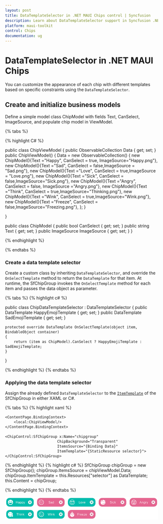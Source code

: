 ```yaml
---
layout: post
title: DataTemplateSelector in .NET MAUI Chips control | Syncfusion
description: Learn about DataTemplateSelector support in Syncfusion .NET MAUI Chips control, its elements and more.
platform: maui-toolkit
control: Chips
documentation: ug
---
```


# DataTemplateSelector in .NET MAUI Chips

You can customize the appearance of each chip with different templates based on specific constraints using the `DataTemplateSelector`.

## Create and initialize business models 

Define a simple model class ChipModel with fields Text, CanSelect, ImageSource, and populate chip model in ViewModel.

{% tabs %}

{% highlight C# %}

public class ChipViewModel
{
    public ObservableCollection<ChipModel> Data { get; set; }
    public ChipViewModel()
    {
            Data = new ObservableCollection<ChipModel>()
            {
                new ChipModel(){Text ="Happy", CanSelect = true, ImageSource="Happy.png"},
                new ChipModel(){Text ="Sad", CanSelect = false,ImageSource = "Sad.png"},
                new ChipModel(){Text ="Love", CanSelect = true,ImageSource = "Love.png"},
                new ChipModel(){Text ="Sick", CanSelect = false,ImageSource="Sick.png"},
                new ChipModel(){Text ="Angry", CanSelect = false, ImageSource ="Angry.png"},
                new ChipModel(){Text ="Think", CanSelect = true,ImageSource="Thinking.png"},
                new ChipModel(){Text ="Wink", CanSelect = true,ImageSource="Wink.png"},
                new ChipModel(){Text ="Freeze", CanSelect = false,ImageSource="Freezing.png"},
            };
    }

}

public class ChipModel
{
    public bool CanSelect { get; set; }
    public string Text { get; set; }
    public ImageSource ImageSource { get; set; }
}

{% endhighlight %}

{% endtabs %}

### Create a data template selector

Create a custom class by inheriting `DataTemplateSelector`, and override the `OnSelectTemplate` method to return the `DataTemplate` for that item. At runtime, the SfChipGroup invokes the `OnSelectTemplate` method for each item and passes the data object as parameter.

{% tabs %}
{% highlight c# %}

public class ChipDataTemplateSelector : DataTemplateSelector
{
    public DataTemplate HappyEmojiTemplate { get; set; }
    public DataTemplate SadEmojiTemplate { get; set; }

    protected override DataTemplate OnSelectTemplate(object item, BindableObject container)
    {
        return (item as ChipModel).CanSelect ? HappyEmojiTemplate : SadEmojiTemplate;
    }
}

{% endhighlight %}
{% endtabs %}

### Applying the data template selector

Assign the already defined `DataTemplateSelector` to the [`ItemTemplate`](https://helpstaging.syncfusion.com:14038/cr/maui-toolkit/Syncfusion.Maui.Toolkit.Chips.SfChipGroup.html#Syncfusion_Maui_Toolkit_Chips_SfChipGroup_ItemTemplate) of the SfChipGroup in either XAML or C#.

{% tabs %}
{% highlight xaml %}

<ContentPage>             
    <ContentPage.Resources>
        <ResourceDictionary>
            <DataTemplate x:Key="happyTemplate">
                <StackLayout>
                    <ChipControl:SfChip HeightRequest="40" 
                                        WidthRequest="120" 
                                        Text="{Binding Text}" 
                                        BackgroundColor="#00bdae" 
                                        ShowIcon="True" 
                                        ImageSource="{Binding ImageSource}"  
                                        ShowCloseButton="True" 
                                        ShowSelectionIndicator="False" 
                                        ImageAlignment="Left" 
                                        CloseButtonColor="White"/>
                </StackLayout>
            </DataTemplate>
            <DataTemplate x:Key="sadTemplate">
                <StackLayout>
                    <ChipControl:SfChip HeightRequest="40"
                                        WidthRequest="120" 
                                        Text="{Binding Text}" 
                                        BackgroundColor="#e56590" 
                                        ShowIcon="True" 
                                        ImageSource="{Binding ImageSource}"  
                                        ShowCloseButton="True" 
                                        ShowSelectionIndicator="False" 
                                        ImageAlignment="Left" 
                                        CloseButtonColor="White"/>
                </StackLayout>
            </DataTemplate>
            <local:ChipDataTemplateSelector x:Key="selector" 
                                            HappyEmojiTemplate="{StaticResource happyTemplate}" 
                                            SadEmojiTemplate="{StaticResource sadTemplate}"/>
        </ResourceDictionary>
    </ContentPage.Resources>

    <ContentPage.BindingContext>
        <local:ChipViewModel/>
    </ContentPage.BindingContext>

    <ChipControl:SfChipGroup x:Name="chipgroup" 
                            ChipBackground="Transparent" 
                            ItemsSource="{Binding Data}" 
                            ItemTemplate="{StaticResource selector}">
    </ChipControl:SfChipGroup>
</ContentPage>

{% endhighlight %}
{% highlight c# %}
SfChipGroup chipGroup = new SfChipGroup();
chipGroup.ItemsSource = chipViewModel.Data;
chipGroup.ItemTemplate = this.Resources["selector"] as DataTemplate;
this.Content = chipGroup;
      
{% endhighlight %}
{% endtabs %}

![DataTemplateSelector support for SfChipGroup in .NET MAUI](images\customization-images/datatemplateselector.png)
